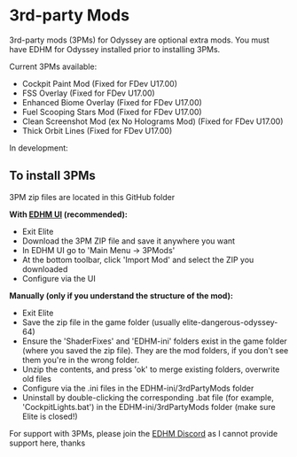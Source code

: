 # 3rd-party Mods

3rd-party mods (3PMs) for Odyssey are optional extra mods. You must have EDHM for Odyssey installed prior to installing 3PMs.

Current 3PMs available:
- Cockpit Paint Mod (Fixed for FDev U17.00)
- FSS Overlay (Fixed for FDev U17.00)
- Enhanced Biome Overlay (Fixed for FDev U17.00)
- Fuel Scooping Stars Mod (Fixed for FDev U17.00)
- Clean Screenshot Mod (ex No Holograms Mod) (Fixed for FDev U17.00)
- Thick Orbit Lines (Fixed for FDev U17.00)

In development:


## To install 3PMs

3PM zip files are located in this GitHub folder

**With [EDHM UI](https://github.com/BlueMystical/EDHM_UI/releases) (recommended):**
- Exit Elite
- Download the 3PM ZIP file and save it anywhere you want
- In EDHM UI go to 'Main Menu -> 3PMods'
- At the bottom toolbar, click 'Import Mod' and select the ZIP you downloaded
- Configure via the UI

**Manually (only if you understand the structure of the mod):**
 - Exit Elite
 - Save the zip file in the game folder (usually elite-dangerous-odyssey-64)
 - Ensure the 'ShaderFixes' and 'EDHM-ini' folders exist in the game folder (where you saved the zip file). They are the mod folders, if you don't see them you're in the wrong folder.
 - Unzip the contents, and press 'ok' to merge existing folders, overwrite old files
 - Configure via the .ini files in the EDHM-ini/3rdPartyMods folder
 - Uninstall by double-clicking the corresponding .bat file (for example, 'CockpitLights.bat') in the EDHM-ini/3rdPartyMods folder (make sure Elite is closed!)

For support with 3PMs, please join the [EDHM Discord](https://discord.gg/MtBszksjMr) as I cannot provide support here, thanks
